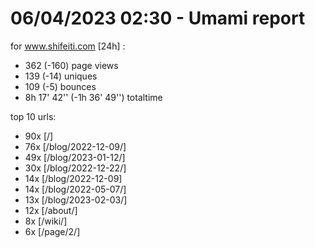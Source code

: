 # 06/04/2023 02:30 - Umami report
for www.shifeiti.com [24h] :

 - 362 (-160) page views
 - 139 (-14) uniques
 - 109 (-5) bounces
 - 8h 17' 42'' (-1h 36' 49'') totaltime


top 10 urls:
 - 90x [/]
 - 76x [/blog/2022-12-09/]
 - 49x [/blog/2023-01-12/]
 - 30x [/blog/2022-12-22/]
 - 14x [/blog/2022-12-09]
 - 14x [/blog/2022-05-07/]
 - 13x [/blog/2023-02-03/]
 - 12x [/about/]
 - 8x [/wiki/]
 - 6x [/page/2/]


